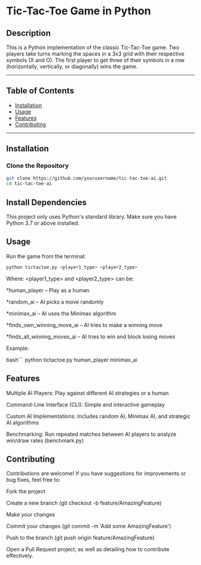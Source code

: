 # Tic-Tac-Toe Game in Python

## Description
This is a Python implementation of the classic Tic-Tac-Toe game. Two players take turns marking the spaces in a 3x3 grid with their respective symbols (X and O). The first player to get three of their symbols in a row (horizontally, vertically, or diagonally) wins the game.

---

## Table of Contents
- [Installation](#installation)
- [Usage](#usage)
- [Features](#features)
- [Contributing](#contributing)

---

## Installation

### Clone the Repository
```bash
git clone https://github.com/yourusername/tic-tac-toe-ai.git
cd tic-tac-toe-ai

```





## Install Dependencies

This project only uses Python's standard library. Make sure you have Python 3.7 or above installed.

## Usage

Run the game from the terminal:

```bash
python tictactoe.py <player1_type> <player2_type>

```


Where:
<player1_type> and <player2_type> can be:

*human_player – Play as a human

*random_ai – AI picks a move randomly

*minimax_ai – AI uses the Minimax algorithm

*finds_own_winning_move_ai – AI tries to make a winning move

*finds_all_winning_moves_ai – AI tries to win and block losing moves

Example:

bash```
python tictactoe.py human_player minimax_ai


## Features

Multiple AI Players: Play against different AI strategies or a human

Command-Line Interface (CLI): Simple and interactive gameplay

Custom AI Implementations: Includes random AI, Minimax AI, and strategic AI algorithms

Benchmarking: Run repeated matches between AI players to analyze win/draw rates (benchmark.py)

## Contributing

Contributions are welcome! If you have suggestions for improvements or bug fixes, feel free to:

Fork the project

Create a new branch (git checkout -b feature/AmazingFeature)

Make your changes

Commit your changes (git commit -m 'Add some AmazingFeature')

Push to the branch (git push origin feature/AmazingFeature)

Open a Pull Request project, as well as detailing how to contribute effectively.
